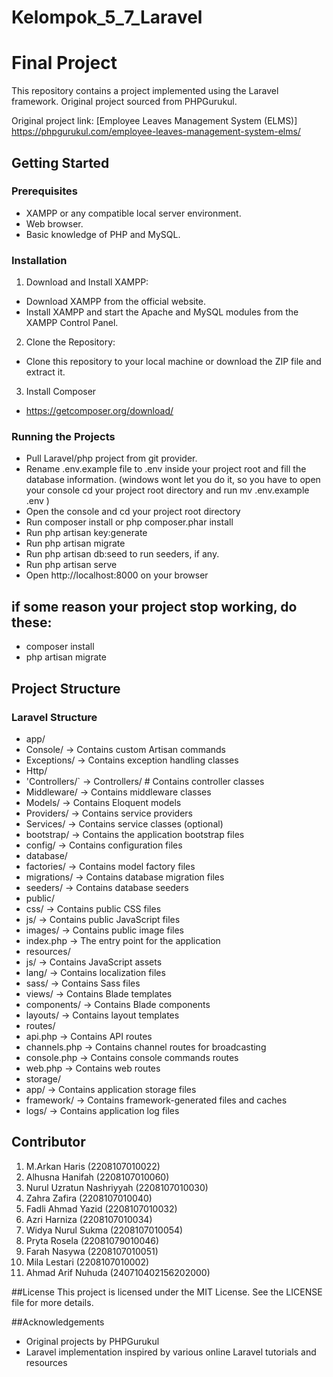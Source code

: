 # Kelompok_5_7_Laravel

# Final Project
This repository contains a project implemented using the Laravel framework. Original project sourced from PHPGurukul.

Original project link: [Employee Leaves Management System (ELMS)] https://phpgurukul.com/employee-leaves-management-system-elms/

## Getting Started
### Prerequisites
- XAMPP or any compatible local server environment.
- Web browser.
- Basic knowledge of PHP and MySQL.

### Installation
1. Download and Install XAMPP:
- Download XAMPP from the official website.
- Install XAMPP and start the Apache and MySQL modules from the XAMPP Control Panel.

2. Clone the Repository:
- Clone this repository to your local machine or download the ZIP file and extract it.

3. Install Composer
- https://getcomposer.org/download/

### Running the Projects
- Pull Laravel/php project from git provider.
- Rename .env.example file to .env inside your project root and fill the database information. (windows wont let you do it, so you have to open your console cd your project root directory and run mv .env.example .env )
- Open the console and cd your project root directory
- Run composer install or php composer.phar install
- Run php artisan key:generate
- Run php artisan migrate
- Run php artisan db:seed to run seeders, if any.
- Run php artisan serve
- Open http://localhost:8000 on your browser
## if some reason your project stop working, do these:
- composer install
- php artisan migrate

## Project Structure
### Laravel Structure
- app/
 - Console/ -> Contains custom Artisan commands
 - Exceptions/ -> Contains exception handling classes
 - Http/
  - 'Controllers/` ->  Controllers/ # Contains controller classes
  - Middleware/ -> Contains middleware classes
 - Models/ -> Contains Eloquent models
 - Providers/ -> Contains service providers
 - Services/ -> Contains service classes (optional)
- bootstrap/ -> Contains the application bootstrap files
- config/ -> Contains configuration files
- database/
 - factories/ -> Contains model factory files
 - migrations/ -> Contains database migration files
 - seeders/ -> Contains database seeders
- public/
 - css/ -> Contains public CSS files
 - js/ -> Contains public JavaScript files
 - images/ -> Contains public image files
 - index.php -> The entry point for the application
- resources/
 - js/ -> Contains JavaScript assets
 - lang/ -> Contains localization files
 - sass/ -> Contains Sass files
 - views/ -> Contains Blade templates
 - components/ -> Contains Blade components
 - layouts/ -> Contains layout templates
- routes/
 - api.php -> Contains API routes
 - channels.php -> Contains channel routes for broadcasting
 - console.php -> Contains console commands routes
 - web.php -> Contains web routes
- storage/
 - app/ -> Contains application storage files
 - framework/ -> Contains framework-generated files and caches
 - logs/ -> Contains application log files

## Contributor
1. M.Arkan Haris (2208107010022)
2. Alhusna Hanifah (2208107010060)
3. Nurul Uzratun Nashriyyah (2208107010030)
4. Zahra Zafira (2208107010040)
5. Fadli Ahmad Yazid (2208107010032)
6. Azri Harniza (2208107010034)
7. Widya Nurul Sukma (2208107010054)
8. Pryta Rosela (22081079010046)
9. Farah Nasywa (2208107010051)
10. Mila Lestari (2208107010002)
11. Ahmad Arif Nuhuda (240710402156202000)

##License
This project is licensed under the MIT License. See the LICENSE file for more details.

##Acknowledgements
- Original projects by PHPGurukul
- Laravel implementation inspired by various online Laravel  tutorials and resources

